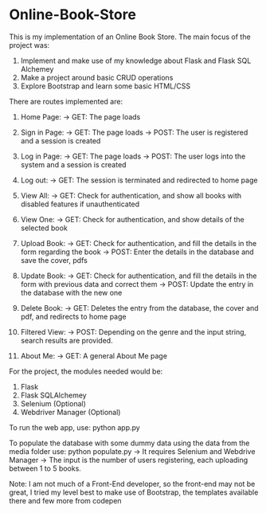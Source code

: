 # Online-Book-Store

This is my implementation of an Online Book Store. The main focus of the project was:
1. Implement and make use of my knowledge about Flask and Flask SQL Alchemey
2. Make a project around basic CRUD operations
3. Explore Bootstrap and learn some basic HTML/CSS

There are routes implemented are:
1. Home Page:
-> GET: The page loads

2. Sign in Page:
-> GET: The page loads
-> POST: The user is registered and a session is created

3. Log in Page:
-> GET: The page loads
-> POST: The user logs into the system and a session is created

4. Log out:
-> GET: The session is terminated and redirected to home page

5. View All:
-> GET: Check for authentication, and show all books with disabled features if unauthenticated

6. View One:
-> GET: Check for authentication, and show details of the selected book

7. Upload Book:
-> GET: Check for authentication, and fill the details in the form regarding the book
-> POST: Enter the details in the database and save the cover, pdfs

8. Update Book:
-> GET: Check for authentication, and fill the details in the form with previous data and correct them
-> POST: Update the entry in the database with the new one

9. Delete Book:
-> GET: Deletes the entry from the database, the cover and pdf, and redirects to home page

10. Filtered View:
-> POST: Depending on the genre and the input string, search results are provided.

11. About Me:
-> GET: A general About Me page

For the project, the modules needed would be:
1. Flask
2. Flask SQLAlchemey
3. Selenium (Optional)
4. Webdriver Manager (Optional)

To run the web app, use: python app.py

To populate the database with some dummy data using the data from the media folder use: python populate.py
-> It requires Selenium and Webdrive Manager
-> The input is the number of users registering, each uploading between 1 to 5 books.

Note: I am not much of a Front-End developer, so the front-end may not be great, I tried my level best to make use of Bootstrap, the templates available there and few more from codepen
